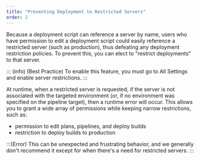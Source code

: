 ```yaml
---
title: "Preventing Deployment to Restricted Servers"
order: 2
---
```


Because a deployment script can reference a server by name, users who have permission to edit a deployment script could easily reference a restricted server (such as production), thus defeating any deployment restriction policies. To prevent this, you can elect to "restrict deployments" to that server.

::: (info) (Best Practice)
To enable this feature, you must go to All Settings and enable server restrictions.
:::

At runtime, when a restricted server is requested, if the server is not associated with the targeted environment (or, if no environment was specified on the pipeline target), then a runtime error will occur. This allows you to grant a wide array of permissions while keeping narrow restrictions, such as:

 - permission to edit plans, pipelines, and deploy builds
 - restriction to deploy builds to production

:::(Error)
This can be unexpected and frustrating behavior, and we generally don't recommend it except for when there's a need for restricted servers.
:::
